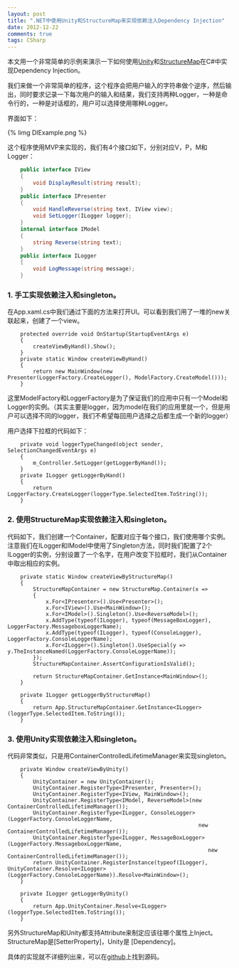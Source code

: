 ```yaml
---
layout: post
title: ".NET中使用Unity和StructureMap来实现依赖注入Dependency Injection"
date: 2012-12-22
comments: true
tags: CSharp
---
```

<p>本文用一个非常简单的示例来演示一下如何使用<a href="http://unity.codeplex.com/">Unity</a>和<a href="http://docs.structuremap.net/index.html">StructureMap</a>在C#中实现Dependency Injection。</p>  

<p>我们来做一个非常简单的程序，这个程序会把用户输入的字符串做个逆序，然后输出，同时要求记录一下每次用户的输入和结果，我们支持两种Logger，一种是命令行的，一种是对话框的，用户可以选择使用哪种Logger。</p>  <p>界面如下：</p>  

{% limg DIExample.png %}

这个程序使用MVP来实现的，我们有4个接口如下，分别对应V，P，M和Logger：


```csharp
    public interface IView
    {
        void DisplayResult(string result);
    }
    public interface IPresenter
    {
        void HandleReverse(string text, IView view);
        void SetLogger(ILogger logger);
    }
    internal interface IModel
    {
        string Reverse(string text);
    }
    public interface ILogger
    {
        void LogMessage(string message);
    }
```

<h3>1. 手工实现依赖注入和singleton。</h3>

<p>在App.xaml.cs中我们通过下面的方法来打开UI。可以看到我们用了一堆的new关联起来，创建了一个view。</p>

```
	protected override void OnStartup(StartupEventArgs e)
	{
		createViewByHand().Show();
	}
	private static Window createViewByHand()
	{
		return new MainWindow(new Presenter(LoggerFactory.CreateLogger(), ModelFactory.CreateModel()));
	}
```

<p>这里ModelFactory和LoggerFactory是为了保证我们的应用中只有一个Model和Logger的实例。（其实主要是logger，因为model在我们的应用里就一个，但是用户可以选择不同的logger，我们不希望每回用户选择之后都生成一个新的logger）</p>

<p>用户选择下拉框的代码如下：</p>

```
	private void loggerTypeChanged(object sender, SelectionChangedEventArgs e)
	{
		m_Controller.SetLogger(getLoggerByHand());
	}
	private ILogger getLoggerByHand()
	{
		return LoggerFactory.CreateLogger(loggerType.SelectedItem.ToString());
	}
```

<h3>2. 使用StructureMap实现依赖注入和singleton。</h3>

<p>代码如下，我们创建一个Container，配置对应于每个接口，我们使用哪个实例。注意我们在ILogger和IModel中使用了Singleton方法，同时我们配置了2个ILogger的实例，分别设置了一个名字，在用户改变下拉框时，我们从Container中取出相应的实例。</p>

```
	private static Window createViewByStructureMap()
	{
		StructureMapContainer = new StructureMap.Container(x =>
		{
			x.For<IPresenter>().Use<Presenter>();
			x.For<IView>().Use<MainWindow>();
			x.For<IModel>().Singleton().Use<ReverseModel>();
			x.AddType(typeof(ILogger), typeof(MessageBoxLogger), LoggerFactory.MessageboxLoggerName);
			x.AddType(typeof(ILogger), typeof(ConsoleLogger), LoggerFactory.ConsoleLoggerName);
			x.For<ILogger>().Singleton().UseSpecial(y => y.TheInstanceNamed(LoggerFactory.ConsoleLoggerName));
		});
		StructureMapContainer.AssertConfigurationIsValid();

		return StructureMapContainer.GetInstance<MainWindow>();
	}

	private ILogger getLoggerByStructureMap()
	{
		return App.StructureMapContainer.GetInstance<ILogger>(loggerType.SelectedItem.ToString());
	}
```

<h3>3. 使用Unity实现依赖注入和singleton。</h3>

<p>代码非常类似，只是用ContainerControlledLifetimeManager来实现singleton。</p>

```
	private Window createViewByUnity()
	{
		UnityContainer = new UnityContainer();
		UnityContainer.RegisterType<IPresenter, Presenter>();
		UnityContainer.RegisterType<IView, MainWindow>();
		UnityContainer.RegisterType<IModel, ReverseModel>(new ContainerControlledLifetimeManager());
		UnityContainer.RegisterType<ILogger, ConsoleLogger>(LoggerFactory.ConsoleLoggerName,
															new ContainerControlledLifetimeManager());
		UnityContainer.RegisterType<ILogger, MessageBoxLogger>(LoggerFactory.MessageboxLoggerName,
															   new ContainerControlledLifetimeManager());
		return UnityContainer.RegisterInstance(typeof(ILogger), UnityContainer.Resolve<ILogger>(LoggerFactory.ConsoleLoggerName)).Resolve<MainWindow>();
	}

	private ILogger getLoggerByUnity()
	{
		return App.UnityContainer.Resolve<ILogger>(loggerType.SelectedItem.ToString());
	}
```

<p>另外StructureMap和Unity都支持Attribute来制定应该往哪个属性上Inject。StructureMap是[SetterProperty]，Unity是 [Dependency]。</p>

<p>具体的实现就不详细列出来，可以在<a href="https://github.com/fresky/DIExample">github</a>上找到源码。

  

  

  

  

  
</p>